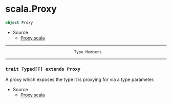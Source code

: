 
#                                 scala.Proxy                                 #

```scala
object Proxy
```

* Source
  * [Proxy.scala](https://github.com/scala/scala/tree/6d09a1ba5f/src/library/scala/Proxy.scala#L1)


--------------------------------------------------------------------------------
                                  Type Members
--------------------------------------------------------------------------------


### `trait Typed[T] extends Proxy`                                           ###

A proxy which exposes the type it is proxying for via a type parameter.

* Source
  * [Proxy.scala](https://github.com/scala/scala/tree/6d09a1ba5f/src/library/scala/Proxy.scala#L1)

